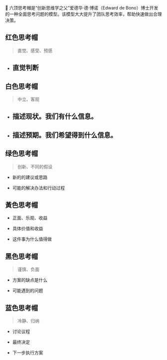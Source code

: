 ---
---
🎩 六顶思考帽是“创新思维学之父”爱德华·德·博诺（Edward de Bono）博士开发的一种全面思考问题的模型。该模型大大提升了团队思考效率，帮助快速做出合理决策。
## 红色思考帽
> 直觉、感受、预感

- 直觉判断
	- 

## 白色思考帽

> 中立、客观

- 描述现状。我们有什么信息。
	- 
- 描述预期。我们希望得到什么信息。
	- 

## 绿色思考帽

> 创新、不同的假设

- 新的的建议或思路

- 可能的解决办法和行动过程

## 黃色思考帽

- 正面、乐观、收益

- 具体价值和收益

- 这件事为什么值得做

## 黑色思考帽

> 谨慎、负面

- 方案的缺点是什么

- 可能遇到的问题

## 蓝色思考帽

> 冷静、归纳

- 讨论议程

- 最终决定

- 下一步执行方案
